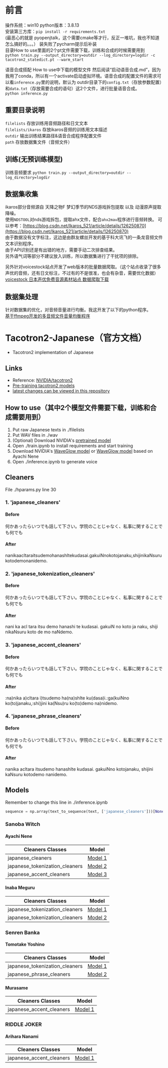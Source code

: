 # 前言
操作系统：win10
python版本：3.8.13  
安装第三方库：`pip install -r requirements.txt`  
(最恶心的就是 pyopenjtalk，这个需要cmake等才行，反正一堆坑，我也不知道怎么搞好的。。。）
装失败了pycharm提示后补装  
目录How to use里面的2个pt文件需要下载，训练和合成的时候需要用到  
`python train.py --output_directory=outdir --log_directory=logdir -c tacotron2_statedict.pt --warm_start`  

语音合成搭配 How to use中下载的模型文件 然后阅读“启动语音合成.md”，因为我用了conda，所以有一个activate启动虚拟环境。语音合成的配置文件的需求可以看`inference.py`里的说明，默认为 outdir目录下的`config.txt`（存放参数配置）和`data.txt`（存放需要合成的语句）这2个文件，进行批量语音合成。  
`python inference.py`  

## 重要目录说明
`filelists` 存放训练用音频路径和日文文本  
`filelists/ikaros` 存放ikaros音频的训练用文本描述  
`outdir` 输出训练结果路径&语音合成程序配置文件  
`path` 存放数据集文件（音频文件）  


## 训练(无预训练模型)
训练音频要求 
`python train.py --output_directory=outdir --log_directory=logdir`  

## 数据集收集
ikaros部分音频源自 天降之物F 梦幻季节的NDS游戏拆包提取 以及 动漫原声提取降噪。  
使用`NDSTOOL`对nds游戏拆包，提取ahx文件，配合`ahx2mav`程序进行音频转换。
可以参考：[https://blog.csdn.net/Ikaros_521/article/details/126250870](https://blog.csdn.net/Ikaros_521/article/details/126250870)  
由于数据没有文字标注，这边是由群友螺丝开发的基于科大讯飞的一条龙音频文件文本识别程序。  
由于API识别还是有出错的地方，需要手动二次排查结果。  
另外语气词等部分不建议放入训练，所以数据集进行了干扰项的排除。  


另外针对voicestock站点开发了web版本的批量数据爬取。（这个站点收录了很多声优的音频，还有日文标注，不过有的不是很准，也会有杂音，需要优化数据）  
[voicestock 日本声优免费音源素材站点 数据爬取下载](https://www.bilibili.com/video/BV1DP411w7QZ)

## 数据集处理
针对数据集的优化，对音频音量进行均衡。我这开发了以下的python程序。  
[基于ffmpeg开发的多音频文件音量均衡程序](https://ikaros.blog.csdn.net/article/details/128032824)  

# Tacotron2-Japanese（官方文档）
- Tacotron2 implementation of Japanese
## Links
* Reference: [NVIDIA/tacotron2](https://github.com/NVIDIA/tacotron2)
* [Pre-training tacotron2 models](https://github.com/CjangCjengh/tacotron2-japanese#models)
* [latest changes can be viewed in this repository](https://github.com/StarxSky/tacotron2-JP) 

## How to use（其中2个模型文件需要下载，训练和合成需要用到）
1. Put raw Japanese texts in ./filelists
2. Put WAV files in ./wav
3. (Optional) Download NVIDIA's [pretrained model](https://drive.google.com/file/d/1c5ZTuT7J08wLUoVZ2KkUs_VdZuJ86ZqA/view?usp=sharing)
4. Open ./train.ipynb to install requirements and start training
5. Download NVIDIA's [WaveGlow model](https://drive.google.com/open?id=1rpK8CzAAirq9sWZhe9nlfvxMF1dRgFbF) or [WaveGlow model](https://sjtueducn-my.sharepoint.com/:u:/g/personal/cjang_cjengh_sjtu_edu_cn/EbyZnGnCJclGl5q_M3KGWTUBq4IIqSLiGznFdqHbv3WM5A?e=8c2aWE) based on Ayachi Nene
6. Open ./inference.ipynb to generate voice

## Cleaners
File ./hparams.py line 30
### 1. 'japanese_cleaners'
#### Before
何かあったらいつでも話して下さい。学院のことじゃなく、私事に関することでも何でも
#### After
nanikaacltaraitsudemohanashItekudasai.gakuiNnokotojanaku,shijinikaNsurukotodemonanidemo.
### 2. 'japanese_tokenization_cleaners'
#### Before
何かあったらいつでも話して下さい。学院のことじゃなく、私事に関することでも何でも
#### After
nani ka acl tara itsu demo hanashi te kudasai. gakuiN no koto ja naku, shiji nikaNsuru koto de mo naNdemo.
### 3. 'japanese_accent_cleaners'
#### Before
何かあったらいつでも話して下さい。学院のことじゃなく、私事に関することでも何でも
#### After
:na)nika a)cltara i)tsudemo ha(na)shIte ku(dasa)i.:ga(kuiNno ko(to)janaku,:shi)jini ka(Nsu)ru ko(to)demo na)nidemo.
### 4. 'japanese_phrase_cleaners'
#### Before
何かあったらいつでも話して下さい。学院のことじゃなく、私事に関することでも何でも
#### After
nanika acltara itsudemo hanashIte kudasai. gakuiNno kotojanaku, shijini kaNsuru kotodemo nanidemo.

## Models
Remember to change this line in ./inference.ipynb
```python
sequence = np.array(text_to_sequence(text, ['japanese_cleaners']))[None, :]
```
### Sanoba Witch

#### Ayachi Nene 

| Cleaners  Classes | Model |
| ----------- | ----------- |
| japanese_cleaners      | [Model 1](https://sjtueducn-my.sharepoint.com/:u:/g/personal/cjang_cjengh_sjtu_edu_cn/ESltqOvyK3ZPsLMQwpv5FH0BoX8slLVsz3eUKwHHKkg9ww?e=vc5fdd) |
| japanese_tokenization_cleaners   | [Model 2](https://sjtueducn-my.sharepoint.com/:u:/g/personal/cjang_cjengh_sjtu_edu_cn/ETNLDYH_ZRpMmNR0VGALhNQB5-LiJOqTaWQz8tXtbvCV-g?e=7nf2Ec) |
|japanese_accent_cleaners| [Model 3](https://sjtueducn-my.sharepoint.com/:u:/g/personal/cjang_cjengh_sjtu_edu_cn/Eb0WROtOsYBInTmQQZHf36IBSXmyVd4JiCF7OnQjOZkjGg?e=qbbsv4) |



#### Inaba Meguru

| Cleaners  Classes | Model |
| ----------- | ----------- |
| japanese_tokenization_cleaners | [Model 1](https://sjtueducn-my.sharepoint.com/:u:/g/personal/cjang_cjengh_sjtu_edu_cn/Ed29Owd-E1NKstl_EFGZFVABe-F-a65jSAefeW_uEQuWxw?e=J628nT)|
| japanese_tokenization_cleaners | [Model 2](https://sjtueducn-my.sharepoint.com/:u:/g/personal/cjang_cjengh_sjtu_edu_cn/ER8C2tiu4-RPi_MtQ3TCuTkBVRvO1MgJOPAKpAUD4ZLiow?e=ktT81t) |



### Senren Banka
#### Tomotake Yoshino

| Cleaners Classes| Model |
| ----------- | ----------- |
| japanese_tokenization_cleaners| [Model 1](https://sjtueducn-my.sharepoint.com/:u:/g/personal/cjang_cjengh_sjtu_edu_cn/EdfFetSH3tpMr7nkiqAKzwEBXjuCRICcvgUortEvE4pdjw?e=UyvkyI)|
| japanese_phrase_cleaners| [Model 2](https://sjtueducn-my.sharepoint.com/:u:/g/personal/cjang_cjengh_sjtu_edu_cn/EeE4h5teC5xKms1VRnaNiW8BuqslFeR8VW7bCk7SWh2r8w?e=qADqbu)|


#### Murasame

| Cleaners Classes| Model |
| ----------- | ----------- |
| japanese_accent_cleaners| [Model 1](https://sjtueducn-my.sharepoint.com/:u:/g/personal/cjang_cjengh_sjtu_edu_cn/EVXUY5tNA4JOqsVL7of8GrEB4WFPrcZPRWX0MP_7G0RXfg?e=5wzBlw)|



### RIDDLE JOKER
#### Arihara Nanami

| Cleaners Classes| Model |
| ----------- | ----------- |
| japanese_accent_cleaners|[Model 1](https://sjtueducn-my.sharepoint.com/:u:/g/personal/cjang_cjengh_sjtu_edu_cn/EdxWxcjx5XdAncOdoTjtyK0BUvrigdcBb2LPmzL48q4smw?e=OlAU66)|

